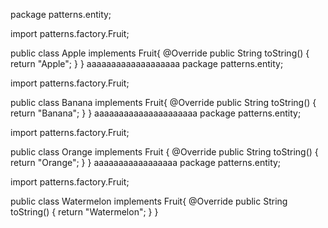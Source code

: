 package patterns.entity;

import patterns.factory.Fruit;

public class Apple implements Fruit{
    @Override
    public String toString() {
        return "Apple";
    }
}
aaaaaaaaaaaaaaaaaaa
package patterns.entity;

import patterns.factory.Fruit;

public class Banana implements Fruit{
    @Override
    public String toString() {
        return "Banana";
    }
}
aaaaaaaaaaaaaaaaaaaaa
package patterns.entity;

import patterns.factory.Fruit;

public class Orange implements Fruit {
    @Override
    public String toString() {
        return "Orange";
    }
}
aaaaaaaaaaaaaaaaa
package patterns.entity;

import patterns.factory.Fruit;

public class Watermelon implements Fruit{
    @Override
    public String toString() {
        return "Watermelon";
    }
}
